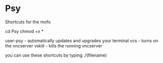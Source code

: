 # Psy
Shortcuts for the mofo

cd Psy
chmod +x * 

user-psy - automatically updates and upgrades your terminal
vcs - turns on the vncserver
vskill - kills the running vncserver

you can use these shortcuts by typing
./(filename)
